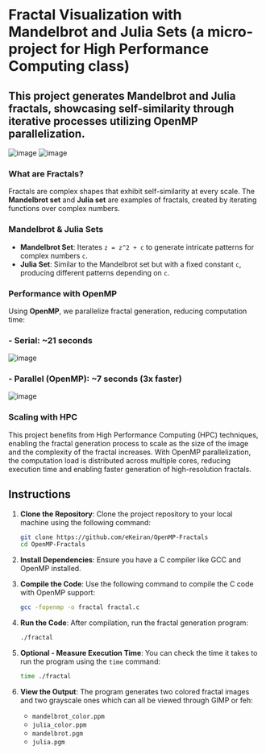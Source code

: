 # Fractal Visualization with Mandelbrot and Julia Sets (a micro-project for High Performance Computing class)

## This project generates **Mandelbrot** and **Julia** fractals, showcasing self-similarity through iterative processes utilizing OpenMP parallelization.
![image](https://github.com/user-attachments/assets/40da792a-778a-4465-940d-06708ca6be73)
![image](https://github.com/user-attachments/assets/9d5b9664-9849-48eb-aa6f-33101ae79fb5)



### What are Fractals?
Fractals are complex shapes that exhibit self-similarity at every scale. The **Mandelbrot set** and **Julia set** are examples of fractals, created by iterating functions over complex numbers.

### Mandelbrot & Julia Sets
- **Mandelbrot Set**: Iterates `z = z^2 + c` to generate intricate patterns for complex numbers `c`.
- **Julia Set**: Similar to the Mandelbrot set but with a fixed constant `c`, producing different patterns depending on `c`.

### Performance with OpenMP
Using **OpenMP**, we parallelize fractal generation, reducing computation time:
### - **Serial**: ~21 seconds
![image](https://github.com/user-attachments/assets/15e04be1-c4a1-4106-b6d3-ef6d02b31eb1)

### - **Parallel (OpenMP)**: ~7 seconds (3x faster)
![image](https://github.com/user-attachments/assets/1d01ca58-e7c5-4aab-9283-ba78a0af862e)

### Scaling with HPC

This project benefits from High Performance Computing (HPC) techniques, enabling the fractal generation process to scale as the size of the image and the complexity of the fractal increases. With OpenMP parallelization, the computation load is distributed across multiple cores, reducing execution time and enabling faster generation of high-resolution fractals.


## Instructions

1. **Clone the Repository**:
   Clone the project repository to your local machine using the following command:
   ```bash
   git clone https://github.com/eKeiran/OpenMP-Fractals
   cd OpenMP-Fractals
   ```

2. **Install Dependencies**:
   Ensure you have a C compiler like GCC and OpenMP installed.

3. **Compile the Code**:
   Use the following command to compile the C code with OpenMP support:
   ```bash
   gcc -fopenmp -o fractal fractal.c
   ```

4. **Run the Code**:
   After compilation, run the fractal generation program:
   ```bash
   ./fractal
   ```

5. **Optional - Measure Execution Time**:
   You can check the time it takes to run the program using the `time` command:
   ```bash
   time ./fractal
   ```

6. **View the Output**:
   The program generates two colored fractal images and two grayscale ones which can all be viewed through GIMP or feh:
   - `mandelbrot_color.ppm`
   - `julia_color.ppm`
   - `mandelbrot.pgm`
   - `julia.pgm`



